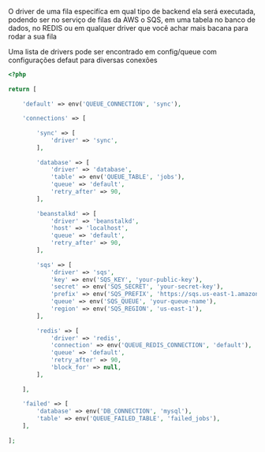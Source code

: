 O driver de uma fila especifíca em qual tipo de backend ela será executada, podendo ser no serviço de filas da AWS o SQS, em uma tabela no banco de dados, no REDIS ou em qualquer driver que você achar mais bacana para rodar a sua fila

Uma lista de drivers pode ser encontrado em config/queue com configurações defaut para diversas conexões

``` PHP
<?php  
  
return [  
   
    'default' => env('QUEUE_CONNECTION', 'sync'),  
  
    'connections' => [  
  
        'sync' => [  
            'driver' => 'sync',  
        ],  
  
        'database' => [  
            'driver' => 'database',  
            'table' => env('QUEUE_TABLE', 'jobs'),  
            'queue' => 'default',  
            'retry_after' => 90,  
        ],  
  
        'beanstalkd' => [  
            'driver' => 'beanstalkd',  
            'host' => 'localhost',  
            'queue' => 'default',  
            'retry_after' => 90,  
        ],  
  
        'sqs' => [  
            'driver' => 'sqs',  
            'key' => env('SQS_KEY', 'your-public-key'),  
            'secret' => env('SQS_SECRET', 'your-secret-key'),  
            'prefix' => env('SQS_PREFIX', 'https://sqs.us-east-1.amazonaws.com/your-account-id'),  
            'queue' => env('SQS_QUEUE', 'your-queue-name'),  
            'region' => env('SQS_REGION', 'us-east-1'),  
        ],  
  
        'redis' => [  
            'driver' => 'redis',  
            'connection' => env('QUEUE_REDIS_CONNECTION', 'default'),  
            'queue' => 'default',  
            'retry_after' => 90,  
            'block_for' => null,  
        ],  
  
    ],  
  
    'failed' => [  
        'database' => env('DB_CONNECTION', 'mysql'),  
        'table' => env('QUEUE_FAILED_TABLE', 'failed_jobs'),  
    ],  
  
];

```